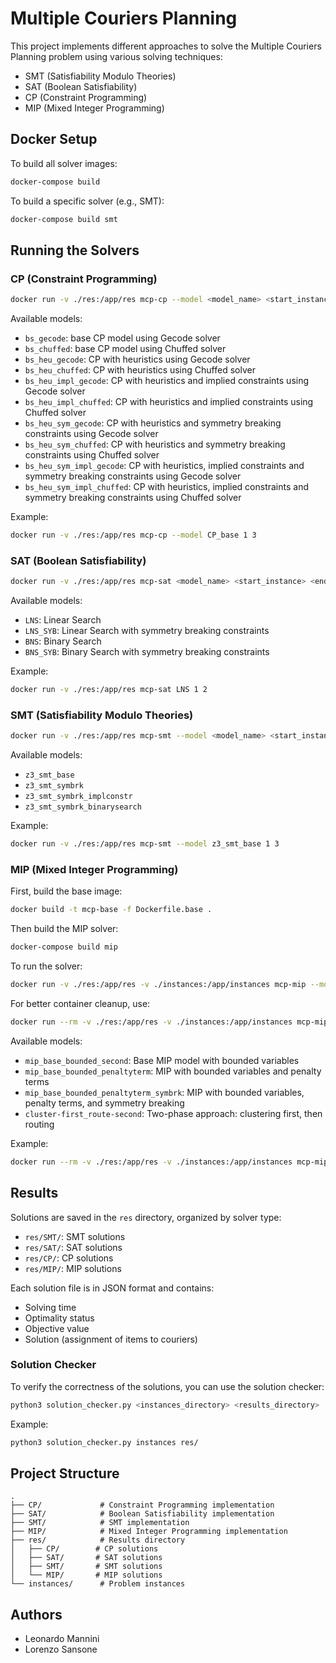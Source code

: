 # Multiple Couriers Planning

This project implements different approaches to solve the Multiple Couriers Planning problem using various solving techniques:
- SMT (Satisfiability Modulo Theories)
- SAT (Boolean Satisfiability)
- CP (Constraint Programming)
- MIP (Mixed Integer Programming)

## Docker Setup

To build all solver images:
```bash
docker-compose build
```

To build a specific solver (e.g., SMT):
```bash
docker-compose build smt
```

## Running the Solvers

### CP (Constraint Programming)
```bash
docker run -v ./res:/app/res mcp-cp --model <model_name> <start_instance> <end_instance>
```

Available models:
- `bs_gecode`: base CP model using Gecode solver
- `bs_chuffed`: base CP model using Chuffed solver
- `bs_heu_gecode`: CP with heuristics using Gecode solver
- `bs_heu_chuffed`:  CP with heuristics using Chuffed solver
- `bs_heu_impl_gecode`: CP with heuristics and implied constraints using Gecode solver
- `bs_heu_impl_chuffed`: CP with heuristics and implied constraints using Chuffed solver
- `bs_heu_sym_gecode`: CP with heuristics and symmetry breaking constraints using Gecode solver
- `bs_heu_sym_chuffed`: CP with heuristics and symmetry breaking constraints using Chuffed solver
- `bs_heu_sym_impl_gecode`: CP with heuristics, implied constraints and symmetry breaking constraints using Gecode solver
- `bs_heu_sym_impl_chuffed`: CP with heuristics, implied constraints and symmetry breaking constraints using Chuffed solver

Example:
```bash
docker run -v ./res:/app/res mcp-cp --model CP_base 1 3
```

### SAT (Boolean Satisfiability)
```bash
docker run -v ./res:/app/res mcp-sat <model_name> <start_instance> <end_instance>
```

Available models:
- `LNS`: Linear Search
- `LNS_SYB`: Linear Search with symmetry breaking constraints
- `BNS`: Binary Search
- `BNS_SYB`: Binary Search with symmetry breaking constraints

Example:
```bash
docker run -v ./res:/app/res mcp-sat LNS 1 2
```

### SMT (Satisfiability Modulo Theories)
```bash
docker run -v ./res:/app/res mcp-smt --model <model_name> <start_instance> <end_instance>
```

Available models:
- `z3_smt_base`
- `z3_smt_symbrk`
- `z3_smt_symbrk_implconstr`
- `z3_smt_symbrk_binarysearch`

Example:
```bash
docker run -v ./res:/app/res mcp-smt --model z3_smt_base 1 3
```

### MIP (Mixed Integer Programming)

First, build the base image:
```bash
docker build -t mcp-base -f Dockerfile.base .
```

Then build the MIP solver:
```bash
docker-compose build mip
```

To run the solver:
```bash
docker run -v ./res:/app/res -v ./instances:/app/instances mcp-mip --model <model_name> <start_instance> <end_instance>
```

For better container cleanup, use:
```bash
docker run --rm -v ./res:/app/res -v ./instances:/app/instances mcp-mip --model <model_name> <start_instance> <end_instance> && docker container prune -f
```

Available models:
- `mip_base_bounded_second`: Base MIP model with bounded variables
- `mip_base_bounded_penaltyterm`: MIP with bounded variables and penalty terms
- `mip_base_bounded_penaltyterm_symbrk`: MIP with bounded variables, penalty terms, and symmetry breaking
- `cluster-first_route-second`: Two-phase approach: clustering first, then routing

Example:
```bash
docker run --rm -v ./res:/app/res -v ./instances:/app/instances mcp-mip --model mip_base_bounded_second 1 3 && docker container prune -f
```

## Results

Solutions are saved in the `res` directory, organized by solver type:
- `res/SMT/`: SMT solutions
- `res/SAT/`: SAT solutions
- `res/CP/`: CP solutions
- `res/MIP/`: MIP solutions

Each solution file is in JSON format and contains:
- Solving time
- Optimality status
- Objective value
- Solution (assignment of items to couriers)

### Solution Checker
To verify the correctness of the solutions, you can use the solution checker:
```bash
python3 solution_checker.py <instances_directory> <results_directory>
```

Example:
```bash
python3 solution_checker.py instances res/
```

## Project Structure
```
.
├── CP/             # Constraint Programming implementation
├── SAT/            # Boolean Satisfiability implementation
├── SMT/            # SMT implementation
├── MIP/            # Mixed Integer Programming implementation
├── res/            # Results directory
│   ├── CP/        # CP solutions
│   ├── SAT/       # SAT solutions
│   ├── SMT/       # SMT solutions
│   └── MIP/       # MIP solutions
└── instances/      # Problem instances
```

## Authors
- Leonardo Mannini
- Lorenzo Sansone
